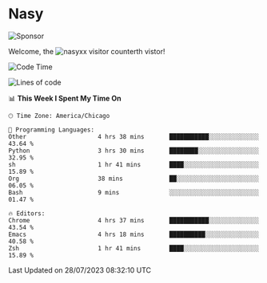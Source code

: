 # Nasy

<!--
<p align="center">
<img height="200" src="https://github-readme-stats.vercel.app/api?username=nasyxx&count_private=true&show_icons=true&theme=dracula&include_all_commits=true"/>
<img height="200" src="https://github-readme-stats.vercel.app/api/top-langs/?username=nasyxx&theme=dracula&hide=html,jupyter+notebook&count_private=true&show_icons=true"/>
</p>

  
----------------
-->

![Sponsor](https://img.shields.io/static/v1.svg?label=Sponsor&message=%E2%9D%A4&logo=GitHub&style=flat&color=pink)
 
Welcome, the ![nasyxx visitor counter](https://count.getloli.com/get/@nasyxx?theme=rule34)th vistor!
 
<!--START_SECTION:waka-->
![Code Time](http://img.shields.io/badge/Code%20Time-3%2C611%20hrs%2034%20mins-blue)

![Lines of code](https://img.shields.io/badge/From%20Hello%20World%20I%27ve%20Written-6.3%20million%20lines%20of%20code-blue)

📊 **This Week I Spent My Time On** 

```text
🕑︎ Time Zone: America/Chicago

💬 Programming Languages: 
Other                    4 hrs 38 mins       ███████████░░░░░░░░░░░░░░   43.64 % 
Python                   3 hrs 30 mins       ████████░░░░░░░░░░░░░░░░░   32.95 % 
sh                       1 hr 41 mins        ████░░░░░░░░░░░░░░░░░░░░░   15.89 % 
Org                      38 mins             ██░░░░░░░░░░░░░░░░░░░░░░░   06.05 % 
Bash                     9 mins              ░░░░░░░░░░░░░░░░░░░░░░░░░   01.47 % 

🔥 Editors: 
Chrome                   4 hrs 37 mins       ███████████░░░░░░░░░░░░░░   43.54 % 
Emacs                    4 hrs 18 mins       ██████████░░░░░░░░░░░░░░░   40.58 % 
Zsh                      1 hr 41 mins        ████░░░░░░░░░░░░░░░░░░░░░   15.89 % 
```


 Last Updated on 28/07/2023 08:32:10 UTC
<!--END_SECTION:waka-->

<!-- ![visitors](https://visitor-badge.laobi.icu/badge?page_id=nasyxx.nasyxx) -->
